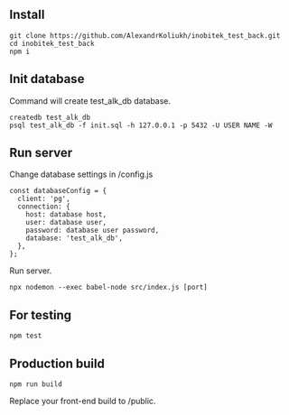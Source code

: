 <h2>Install</h2>

    git clone https://github.com/AlexandrKoliukh/inobitek_test_back.git
    cd inobitek_test_back
    npm i

<h2>Init database</h2>

Command will create test_alk_db database. 

    createdb test_alk_db
    psql test_alk_db -f init.sql -h 127.0.0.1 -p 5432 -U USER NAME -W

<h2>Run server</h2>

Change database settings in /config.js

    const databaseConfig = {
      client: 'pg',
      connection: {
        host: database host,
        user: database user,
        password: database user password,
        database: 'test_alk_db',
      },
    };
    
Run server.

    npx nodemon --exec babel-node src/index.js [port]

<h2>For testing</h2>

    npm test
    
<h2>Production build</h2>

    npm run build
    
Replace your front-end build to /public.
